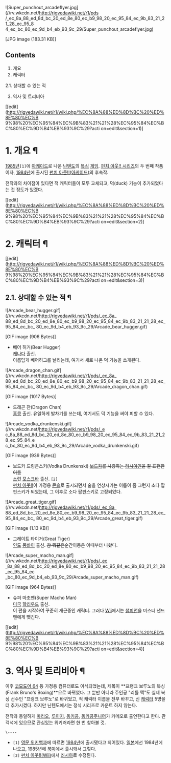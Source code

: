 ![Super_punchout_arcadeflyer.jpg](//rv.wkcdn.net/http://rigvedawiki.net/r1/pds
/_ec_8a_88_ed_8d_bc_20_ed_8e_80_ec_b9_98_20_ec_95_84_ec_9b_83_21_21_28_ec_95_8
4_ec_bc_80_ec_9d_b4_eb_93_9c_29/Super_punchout_arcadeflyer.jpg)

[JPG image (183.31 KB)]

## Contents

    

1. 개요 
2. 캐릭터 
    

2.1. 상대할 수 있는 적

3. 역사 및 트리비아 

[[edit](http://rigvedawiki.net/r1/wiki.php/%EC%8A%88%ED%8D%BC%20%ED%8E%80%EC%B
9%98%20%EC%95%84%EC%9B%83%21%21%28%EC%95%84%EC%BC%80%EC%9D%B4%EB%93%9C%29?acti
on=edit&section=1)]

# 1. 개요 ¶

  

[1985년](1985%EB%85%84.md)`[1]`에
[아케이드](%EC%95%84%EC%BC%80%EC%9D%B4%EB%93%9C.md)로 나온
[닌텐도](%EB%8B%8C%ED%85%90%EB%8F%84.md)의 [복싱](%EB%B3%B5%EC%8B%B1.md)
[게임](%EA%B2%8C%EC%9E%84.md). [펀치 아웃!! 시리즈](%ED%8E%80%EC%B9%98%20%EC%95%84%EC%9B%83%21%20%EC%8B%9C%EB%A6%AC%EC%A6%88.md)의 두 번째 작품이자,
[1984년](1984%EB%85%84.md)에 출시된 [펀치 아웃!!(아케이드)](%ED%8E%80%EC%B9%98%20%EC%95%84%EC%9B%83%21%21%28%EC%95%84%EC%BC%80%EC%9D%B4%EB%93%9C%29.md)의 후속작.

  

전작과의 차이점이 있다면 적 캐릭터들이 모두 교체되고, 덕(duck) 기능이 추가되었다는 것 정도가 있겠다.

  
  

[[edit](http://rigvedawiki.net/r1/wiki.php/%EC%8A%88%ED%8D%BC%20%ED%8E%80%EC%B
9%98%20%EC%95%84%EC%9B%83%21%21%28%EC%95%84%EC%BC%80%EC%9D%B4%EB%93%9C%29?acti
on=edit&section=2)]

# 2. 캐릭터 ¶

[[edit](http://rigvedawiki.net/r1/wiki.php/%EC%8A%88%ED%8D%BC%20%ED%8E%80%EC%B
9%98%20%EC%95%84%EC%9B%83%21%21%28%EC%95%84%EC%BC%80%EC%9D%B4%EB%93%9C%29?acti
on=edit&section=3)]

## 2.1. 상대할 수 있는 적 ¶

![Arcade_bear_hugger.gif](//rv.wkcdn.net/http://rigvedawiki.net/r1/pds/_ec_8a_
88_ed_8d_bc_20_ed_8e_80_ec_b9_98_20_ec_95_84_ec_9b_83_21_21_28_ec_95_84_ec_bc_
80_ec_9d_b4_eb_93_9c_29/Arcade_bear_hugger.gif)

[GIF image (906 Bytes)]

  

  * 베어 허거(Bear Hugger)  
[캐나다](%EC%BA%90%EB%82%98%EB%8B%A4.md) 출신.  
이름답게 베어허그를 날리는데, 여기서 새로 나온 덕 기능을 쓰게된다.  

![Arcade_dragon_chan.gif](//rv.wkcdn.net/http://rigvedawiki.net/r1/pds/_ec_8a_
88_ed_8d_bc_20_ed_8e_80_ec_b9_98_20_ec_95_84_ec_9b_83_21_21_28_ec_95_84_ec_bc_
80_ec_9d_b4_eb_93_9c_29/Arcade_dragon_chan.gif)

[GIF image (1017 Bytes)]

  

  * 드래곤 찬(Dragon Chan)  
[홍콩](%ED%99%8D%EC%BD%A9.md) 출신. 유일하게 발차기를 쓰는데, 여기서도 덕 기능을 써야 피할 수 있다.  

![Arcade_vodka_drunkenski.gif](//rv.wkcdn.net/http://rigvedawiki.net/r1/pds/_e
c_8a_88_ed_8d_bc_20_ed_8e_80_ec_b9_98_20_ec_95_84_ec_9b_83_21_21_28_ec_95_84_e
c_bc_80_ec_9d_b4_eb_93_9c_29/Arcade_vodka_drunkenski.gif)

[GIF image (939 Bytes)]

  

  * 보드카 드렁큰스키(Vodka Drunkenski) <del>[보드카](%EB%B3%B4%EB%93%9C%EC%B9%B4.md)를 사랑하는 [러시아인](%EB%9F%AC%EC%8B%9C%EC%95%84%EC%9D%B8.md)을 잘 표현한 이름</del>  
[소련](%EC%86%8C%EB%A0%A8.md)
[모스크바](%EB%AA%A8%EC%8A%A4%ED%81%AC%EB%B0%94.md) 출신. `[2]`  
[펀치 아웃!!](%ED%8E%80%EC%B9%98%20%EC%95%84%EC%9B%83%21%21.md)이 가정용
[콘솔](%EC%BD%98%EC%86%94.md)로 출시되면서 술을 연상시키는 이름이 좀 그런지 소다 팝핀스키가 되었는데, 그 이후로
소다 팝핀스키로 고정되었다.  

![Arcade_great_tiger.gif](//rv.wkcdn.net/http://rigvedawiki.net/r1/pds/_ec_8a_
88_ed_8d_bc_20_ed_8e_80_ec_b9_98_20_ec_95_84_ec_9b_83_21_21_28_ec_95_84_ec_bc_
80_ec_9d_b4_eb_93_9c_29/Arcade_great_tiger.gif)

[GIF image (1.13 KB)]

  

  * 그레이트 타이거(Great Tiger)  
[인도](%EC%9D%B8%EB%8F%84.md) [뭄바이](%EB%AD%84%EB%B0%94%EC%9D%B4.md) 출신.
<del>참 뭐같은</del>순간이동은 이때부터 나왔다.  

![Arcade_super_macho_man.gif](//rv.wkcdn.net/http://rigvedawiki.net/r1/pds/_ec
_8a_88_ed_8d_bc_20_ed_8e_80_ec_b9_98_20_ec_95_84_ec_9b_83_21_21_28_ec_95_84_ec
_bc_80_ec_9d_b4_eb_93_9c_29/Arcade_super_macho_man.gif)

[GIF image (964 Bytes)]

  

  * 슈퍼 마초맨(Super Macho Man)  
[미국](%EB%AF%B8%EA%B5%AD.md)
[할리우드](%ED%95%A0%EB%A6%AC%EC%9A%B0%EB%93%9C.md) 출신.  
이 편을 시작하여 꾸준히 개근중인 캐릭터. 그러다
[Wii](%ED%8E%80%EC%B9%98%20%EC%95%84%EC%9B%83%21%21%28Wii%29.md)에서는
[챔피언](%EC%B1%94%ED%94%BC%EC%96%B8.md)을 미스터 샌드맨에게 뺏긴다.  
  

[[edit](http://rigvedawiki.net/r1/wiki.php/%EC%8A%88%ED%8D%BC%20%ED%8E%80%EC%B
9%98%20%EC%95%84%EC%9B%83%21%21%28%EC%95%84%EC%BC%80%EC%9D%B4%EB%93%9C%29?acti
on=edit&section=4)]

# 3. 역사 및 트리비아 ¶

  

이후 [코모도어 64](%EC%BD%94%EB%AA%A8%EB%8F%84%EC%96%B4%2064.md) 등 가정용 컴퓨터로도
이식되었는데, 제목이 **프랭크 브루노의 복싱 (Frank Bruno's Boxing)**으로 바뀌었다. 그 뿐만 아니라 주인공 "리틀
맥"도 실제 복싱 선수인 "프랭크 브루노"로 바뀌었고, 적 캐릭터 이름을 전부 바꾸고, 신
[캐릭터](%EC%BA%90%EB%A6%AD%ED%84%B0.md) 5명을 더 추가시켰다. 하지만 닌텐도에서는 정식 시리즈로 카운트
하지 않는다.

  

전작과 동일하게 [마리오](%EB%A7%88%EB%A6%AC%EC%98%A4.md),
[루이지](%EB%A3%A8%EC%9D%B4%EC%A7%80.md),
[동키콩](%EB%8F%99%ED%82%A4%EC%BD%A9.md), [동키콩주니어](%EB%8F%99%ED%82%A4%EC%BD%A9%20%EC%A3%BC%EB%8B%88%EC%96%B4.md)가 카메오로
출연한다고 한다. 관객석에 있으므로 관심있는 위키러라면 한 번 찾아볼 것.

`\----`

  * `[1]` [영문 위키백과](http://en.wikipedia.org/wiki/Super_Punch-Out!!_%28arcade_game%29)에 따르면 [1984년](1984%EB%85%84.md)에 출시됐다고 되어있다. [일본](%EC%9D%BC%EB%B3%B8.md)에선 1984년에 나오고, 1985년에 [북미](%EB%B6%81%EB%AF%B8.md)에서 출시돼서 그렇다.
  * `[2]` [펀치 아웃!!(Wii)](%ED%8E%80%EC%B9%98%20%EC%95%84%EC%9B%83%21%21%28Wii%29.md)에서 [러시아](%EB%9F%AC%EC%8B%9C%EC%95%84.md)로 수정된다.

